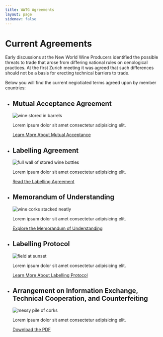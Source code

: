 ```yaml
---
title: WWTG Agreements
layout: page
sidenav: false
---
```


# Current Agreements
Early discussions at the New World Wine Producers identified the possible threats to trade that arose from differing national rules on oenological practices. At the first Zurich meeting it was agreed that such differences should not be a basis for erecting technical barriers to trade. 

Below you will find the current negiotiated terms agreed upon by member countries:

<h3 class="site-preview-heading"></h3>
<ul class="usa-card-group">
  <li class="usa-card usa-card--flag desktop:grid-col-6">
    <div class="usa-card__container">
      <div class="usa-card__header">
        <h2 class="usa-card__heading">Mutual Acceptance Agreement</h2>
      </div>
      <div class="usa-card__media">
        <div class="usa-card__img">
          <img src="{{site.baseurl}}/assets/uploads/hero-barrels-of-wine.jpg"
            alt="wine stored in barrels"
          />
        </div>
      </div>
      <div class="usa-card__body">
        <p>Lorem ipsum dolor sit amet consectetur adipisicing elit.</p>
      </div>
      <div class="usa-card__footer">
        <a class="usa-button" href="{{site.baseurl}}/mutual-acceptance/">Learn More About Mutual Acceptance</a>
      </div>
    </div>
  </li>
  <li class="usa-card usa-card--flag desktop:grid-col-6">
    <div class="usa-card__container">
      <div class="usa-card__header">
        <h2 class="usa-card__heading">Labelling Agreement</h2>
      </div>
      <div class="usa-card__media usa-card__media--inset">
        <div class="usa-card__img">
          <img
            src="{{site.baseurl}}/assets/uploads/wine-bottles-storage.jpg"
            alt="full wall of stored wine bottles"
          />
        </div>
      </div>
      <div class="usa-card__body">
        <p>Lorem ipsum dolor sit amet consectetur adipisicing elit.</p>
      </div>
      <div class="usa-card__footer">
       <a class="usa-button" href="{{site.baseurl}}/labelling-agreement/">Read the Labelling Agreement</a>
      </div>
    </div>
  </li>
</ul>
<h3 class="site-preview-heading"></h3>
<ul class="usa-card-group">
  <li class="usa-card usa-card--flag desktop:grid-col-6">
    <div class="usa-card__container">
      <div class="usa-card__header">
        <h2 class="usa-card__heading">Memorandum of Understanding</h2>
      </div>
      <div class="usa-card__media">
        <div class="usa-card__img">
          <img src="{{site.baseurl}}/assets/uploads/corks-organized.jpg"
            alt="wine corks stacked neatly"
          />
        </div>
      </div>
      <div class="usa-card__body">
        <p>Lorem ipsum dolor sit amet consectetur adipisicing elit.</p>
      </div>
      <div class="usa-card__footer">
        <a class="usa-button" href="{{site.baseurl}}/mutual-acceptance/">Explore the Memorandum of Understanding</a>
      </div>
    </div>
  </li>
  <li class="usa-card usa-card--flag desktop:grid-col-6">
    <div class="usa-card__container">
      <div class="usa-card__header">
        <h2 class="usa-card__heading">Labelling Protocol</h2>
      </div>
      <div class="usa-card__media usa-card__media--inset">
        <div class="usa-card__img">
          <img
            src="{{site.baseurl}}/assets/uploads/sunset.jpg"
            alt="field at sunset"
          />
        </div>
      </div>
      <div class="usa-card__body">
        <p>Lorem ipsum dolor sit amet consectetur adipisicing elit.</p>
      </div>
      <div class="usa-card__footer">
       <a class="usa-button" href="{{site.baseurl}}/labelling-agreement/">Learn More About Labelling Protocol</a>
      </div>
    </div>
  </li>
</ul>

<ul class="usa-card-group">
  <li class="usa-card usa-card--flag desktop:grid-col-12">
    <div class="usa-card__container">
      <div class="usa-card__header">
        <h2 class="usa-card__heading">Arrangement on Information Exchange, Technical Cooperation, and Counterfeiting</h2>
      </div>
      <div class="usa-card__media usa-card__media--inset">
        <div class="usa-card__img">
          <img
            src="{{site.baseurl}}/assets/uploads/corks.jpg"
            alt="messy pile of corks"
          />
        </div>
      </div>
      <div class="usa-card__body">
        <p>Lorem ipsum dolor sit amet consectetur adipisicing elit.</p>
      </div>
      <div class="usa-card__footer">
       <a class="usa-button" href="{{site.baseurl}}/mutual-acceptance/">Download the PDF</a>
      </div>
    </div>
  </li>
</ul>
